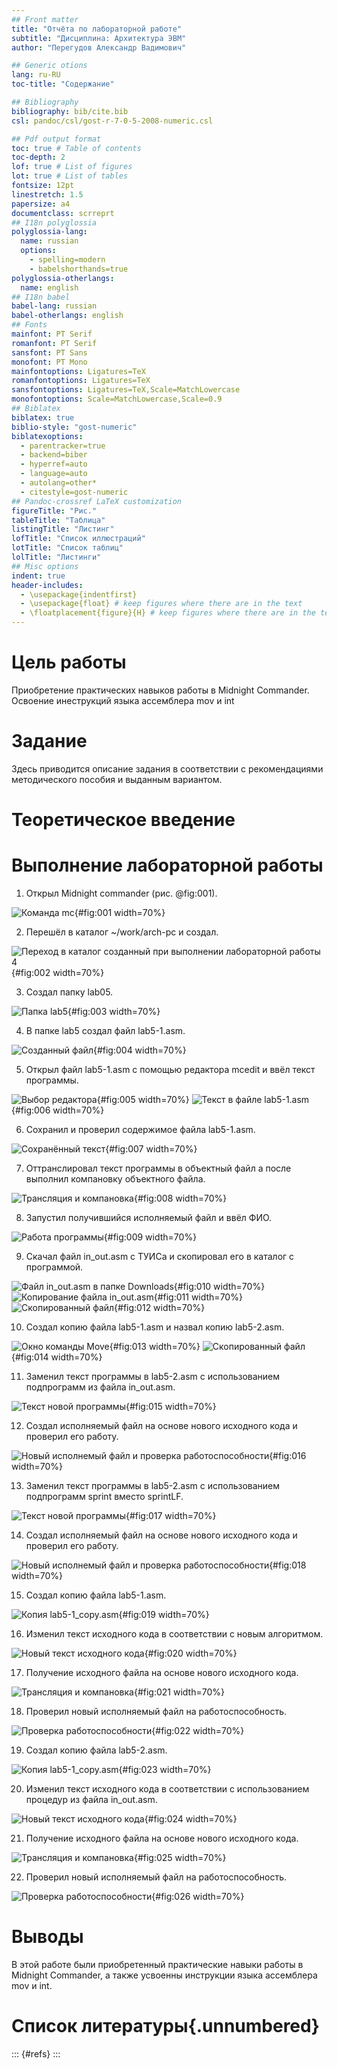 ```yaml
---
## Front matter
title: "Отчёта по лабораторной работе"
subtitle: "Дисциплина: Архитектура ЭВМ"
author: "Перегудов Александр Вадимович"

## Generic otions
lang: ru-RU
toc-title: "Содержание"

## Bibliography
bibliography: bib/cite.bib
csl: pandoc/csl/gost-r-7-0-5-2008-numeric.csl

## Pdf output format
toc: true # Table of contents
toc-depth: 2
lof: true # List of figures
lot: true # List of tables
fontsize: 12pt
linestretch: 1.5
papersize: a4
documentclass: scrreprt
## I18n polyglossia
polyglossia-lang:
  name: russian
  options:
	- spelling=modern
	- babelshorthands=true
polyglossia-otherlangs:
  name: english
## I18n babel
babel-lang: russian
babel-otherlangs: english
## Fonts
mainfont: PT Serif
romanfont: PT Serif
sansfont: PT Sans
monofont: PT Mono
mainfontoptions: Ligatures=TeX
romanfontoptions: Ligatures=TeX
sansfontoptions: Ligatures=TeX,Scale=MatchLowercase
monofontoptions: Scale=MatchLowercase,Scale=0.9
## Biblatex
biblatex: true
biblio-style: "gost-numeric"
biblatexoptions:
  - parentracker=true
  - backend=biber
  - hyperref=auto
  - language=auto
  - autolang=other*
  - citestyle=gost-numeric
## Pandoc-crossref LaTeX customization
figureTitle: "Рис."
tableTitle: "Таблица"
listingTitle: "Листинг"
lofTitle: "Список иллюстраций"
lotTitle: "Список таблиц"
lolTitle: "Листинги"
## Misc options
indent: true
header-includes:
  - \usepackage{indentfirst}
  - \usepackage{float} # keep figures where there are in the text
  - \floatplacement{figure}{H} # keep figures where there are in the text
---
```


# Цель работы

Приобретение практических навыков работы в Midnight Commander. Освоение инеструкций языка ассемблера mov и int

# Задание

Здесь приводится описание задания в соответствии с рекомендациями
методического пособия и выданным вариантом.

# Теоретическое введение

# Выполнение лабораторной работы

1. Открыл Midnight commander (рис. @fig:001).

![Команда mc](1.png){#fig:001 width=70%}

2. Перешёл в каталог ~/work/arch-pc и создал. 

![Переход в каталог созданный при выполнении лабораторной работы 4](2.png){#fig:002 width=70%}

3. Создал папку lab05.

![Папка lab5](3.png){#fig:003 width=70%}

4. В папке lab5 создал файл lab5-1.asm.

![Созданный файл](4.png){#fig:004 width=70%}

5. Открыл файл lab5-1.asm с помощью редактора mcedit и ввёл текст программы.

![Выбор редактора](5-1.png){#fig:005 width=70%}
![Текст в файле lab5-1.asm](5-2.png){#fig:006 width=70%}

6. Сохранил и проверил содержимое файла lab5-1.asm.

![Сохранённый текст](6.png){#fig:007 width=70%}

7. Оттранслировал текст программы в объектный файл а после выполнил компановку объектного файла.

![Трансляция и компановка](7.png){#fig:008 width=70%}

8. Запустил получившийся исполняемый файл и ввёл ФИО.

![Работа программы](8.png){#fig:009 width=70%}

9. Скачал файл in_out.asm с ТУИСа и скопировал его в каталог с программой. 

![Файл in_out.asm в папке Downloads](10.png){#fig:010 width=70%}
![Копирование файла in_out.asm](11-1.png){#fig:011 width=70%}
![Скопированный файл](11-2.png){#fig:012 width=70%}

10. Создал копию файла lab5-1.asm и назвал копию lab5-2.asm.

![Окно команды Move](12-1.png){#fig:013 width=70%}
![Скопированный файл](12-2.png){#fig:014 width=70%} 

11. Заменил текст программы в lab5-2.asm с использованием подпрограмм из файла in_out.asm.

![Текст новой программы](13.png){#fig:015 width=70%}

12. Создал исполняемый файл на основе нового исходного кода и проверил его работу.

![Новый исполнемый файл и проверка работоспособности](14.png){#fig:016 width=70%}

13. Заменил текст программы в lab5-2.asm с использованием подпрограмм sprint вместо sprintLF.

![Текст новой программы](15.png){#fig:017 width=70%}

14. Создал исполняемый файл на основе нового исходного кода и проверил его работу.

![Новый исполнемый файл и проверка работоспособности](16.png){#fig:018 width=70%}

15. Создал копию файла lab5-1.asm.

![Копия lab5-1_copy.asm](w-1-1.png){#fig:019 width=70%}

16. Изменил текст исходного кода в соответствии с новым алгоритмом.

![Новый текст исходного кода](w-1-2.png){#fig:020 width=70%}

17. Получение исходного файла на основе нового исходного кода.

![Трансляция и компановка](w-1-3.png){#fig:021 width=70%}

18. Проверил новый исполняемый файл на работоспособность.

![Проверка работоспособности](w-1-4.png){#fig:022 width=70%}

19. Создал копию файла lab5-2.asm.

![Копия lab5-1_copy.asm](w-2-1.png){#fig:023 width=70%}

20. Изменил текст исходного кода в соответствии с использованием процедур из файла in_out.asm.

![Новый текст исходного кода](w-2-2.png){#fig:024 width=70%}

21. Получение исходного файла на основе нового исходного кода.

![Трансляция и компановка](w-2-3.png){#fig:025 width=70%}

22. Проверил новый исполняемый файл на работоспособность.

![Проверка работоспособности](w-2-4.png){#fig:026 width=70%}

# Выводы

В этой работе были приобретенный практические навыки работы в Midnight Commander, а также усвоенны инструкции языка ассемблера mov и int.

# Список литературы{.unnumbered}

::: {#refs}
:::
